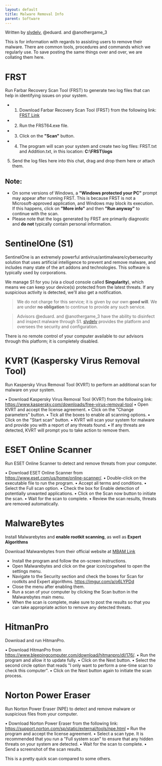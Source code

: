 ```yaml
---
layout: default
title: Malware Removal Info
parent: Software
---
```

Written by [slydelv](https://github.com/slydelv), @eduard. and @anothergame_3

This is for information with regards to assisting users to remove their malware. There are common tools, procedures and commands which we regularly use. To save posting the same things over and over, we are collating them here. 

# FRST
Run Farbar Recovery Scan Tool (FRST) to generate two log files that can help in identifying issues on your system.

* 1. Download Farbar Recovery Scan Tool (FRST) from the following link: [FRST Link](https://www.bleepingcomputer.com/download/farbar-recovery-scan-tool/)
* 2. Run the FRST64.exe file.
* 3. Click on the **"Scan"** button.
* 4. The program will scan your system and create two log files: FRST.txt and Addition.txt, in this location: **C:\FRST\logs**
5. Send the log files here into this chat, drag and drop them here or attach them.

## Note:

* On some versions of Windows, a **"Windows protected your PC"** prompt may appear after running FRST. This is because FRST is not a Microsoft-approved application, and Windows may block its execution. If this happens, click on **"More info"** and then **"Run anyway"** to continue with the scan.
* Please note that the logs generated by FRST are primarily diagnostic and **do not** typically contain personal information.

# SentinelOne (S1)
SentinelOne is an extremely powerful antivirus/antimalware/cybersecurity solution that uses artificial intelligence to prevent and remove malware, and includes many state of the art addons and technologies. This software is typically used by corporations. 

We manage S1 for you (via a cloud console called **Singularity**), which means we can keep your device(s) protected from the latest threats. If any suspicious activity is detected, we'll also get a notification.

> We do not charge for this service; it is given by our own **good will**. We are under **no obligation** to continue to provide any such service. 

> Advisors @eduard. and @anothergame_3 have the ability to disinfect and inspect malware through S1. [slydelv](https://github.com/slydelv) provides the platform and oversees the security and configuration. 

There is no remote control of your computer available to our advisors through this platform; it is completely disabled.

# KVRT (Kaspersky Virus Removal Tool)
Run Kaspersky Virus Removal Tool (KVRT) to perform an additional scan for malware on your system.

• Download Kaspersky Virus Removal Tool (KVRT) from the following link: https://www.kaspersky.com/downloads/free-virus-removal-tool
• Open KVRT and accept the license agreement.
• Click on the "Change parameters" button.
• Tick all the boxes to enable all scanning options.
• Click on the "Start scan" button.
• KVRT will scan your system for malware and provide you with a report of any threats found.
• If any threats are detected, KVRT will prompt you to take action to remove them.

# ESET Online Scanner
Run ESET Online Scanner to detect and remove threats from your computer.

• Download ESET Online Scanner from https://www.eset.com/us/home/online-scanner/.
• Double-click on the executable file to run the program.
• Accept all terms and conditions.
• Select the Full scan option.
• Check the box for Enable detection of potentially unwanted applications.
• Click on the Scan now button to initiate the scan.
• Wait for the scan to complete.
• Review the scan results, threats are removed automatically.

# MalwareBytes
Install Malwarebytes and **enable rootkit scanning**, as well as **Expert Algorithms**

Download Malwarebytes from their official website at [MBAM Link](https://www.malwarebytes.com/)

* Install the program and follow the on-screen instructions.
* Open Malwarebytes and click on the gear icon/cogwheel to open the settings menu.
* Navigate to the Security section and check the boxes for Scan for rootkits and Expert algorithms.
https://imgur.com/a/o6LYPDd
* Close the menu after enabling them.
* Run a scan of your computer by clicking the Scan button in the Malwarebytes main menu.
* When the scan is complete, make sure to post the results so that you can take appropriate action to remove any detected threats.

# HitmanPro
Download and run HitmanPro.

• Download HitmanPro from https://www.bleepingcomputer.com/download/hitmanpro/dl/176/.
• Run the program and allow it to update fully.
• Click on the Next button.
• Select the second circle option that reads "I only want to perform a one-time scan to check this computer".
• Click on the Next button again to initiate the scan process.

# Norton Power Eraser
Run Norton Power Eraser (NPE) to detect and remove malware or suspicious files from your computer.

• Download Norton Power Eraser from the following link: https://support.norton.com/sp/static/external/tools/npe.html
• Run the program and accept the license agreement.
• Select a scan type. It is recommended that you run a "Full system scan" to ensure that any hidden threats on your system are detected.
• Wait for the scan to complete.
• Send a screenshot of the scan results.

This is a pretty quick scan compared to some others.
